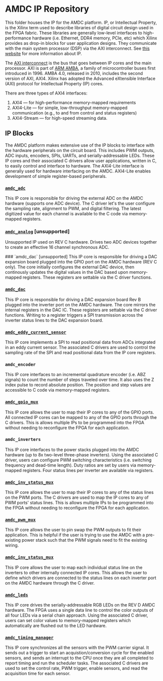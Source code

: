 # AMDC IP Repository

This folder houses the IP for the AMDC platform. IP, or Intellectual Property, is the Xilinx term used to describe libraries of digital circuit design used in the FPGA fabric. These libraries are generally low-level interfaces to high-performance hardware (i.e. Ethernet, DDR4 memory, PCIe, etc) which Xilinx provides as drop-in blocks for user application designs. They communicate with the main system processor (DSP) via the AXI interconnect. See [this website](https://www.xilinx.com/products/intellectual-property.html) for more information about IP.

The [AXI interconnect](https://www.xilinx.com/support/documentation/ip_documentation/ug761_axi_reference_guide.pdf) is the bus that goes between IP cores and the main processor. AXI is part of [ARM AMBA](https://en.wikipedia.org/wiki/Advanced_Microcontroller_Bus_Architecture), a family of microcontroller buses first introduced in 1996. AMBA 4.0, released in 2010, includes the second version of AXI, AXI4. Xilinx has adopted the Advanced eXtensible Interface (AXI) protocol for Intellectual Property (IP) cores.

There are three types of AXI4 interfaces:

1. AXI4 — for high-performance memory-mapped requirements
2. AXI4-Lite — for simple, low-throughput memory-mapped communication (e.g., to and from control and status registers)
3. AXI4-Stream — for high-speed streaming data.

## IP Blocks

The AMDC platform makes extensive use of the IP blocks to interface with the hardware peripherals on the circuit board. This includes PWM outputs, ADC inputs, encoders, SPIs, UARTs, and serially-addressable LEDs. These IP cores and their associated C drivers allow user applications, written in C, to easily control and interface to hardware. The AXI4-Lite interface is generally used for hardware interfacing on the AMDC. AXI4-Lite enables development of simple register-based peripherals.

### [`amdc_adc`](amdc_adc_1.0/README.md)

This IP core is responsible for driving the external ADC on the AMDC hardware (supports one ADC device). The C driver let's the user configure the sampling rate, alignment to PWM, and digital filtering. The latest digitized value for each channel is available to the C code via memory-mapped registers.

### [`amdc_analog`](amdc_analog_1.0/README.md) [unsupported]

Unsupported IP used on REV C hardware. Drives two ADC devices together to create an effective 16 channel synchronous ADC.

<!--->
### `amdc_dac` [unsupported]

This IP core is responsible for driving a DAC expansion board plugged into the GPIO port on the AMDC hardware (REV C only). The core initially configures the external DAC device, then continously updates the digital values in the DAC based upon memory-mapped registers. These registers are settable via the C driver functions.
<!--->
### [`amdc_dac`](amdc_dac_2.0/README.md)

This IP core is responsible for driving a DAC expansion board Rev B plugged into the inverter port on the AMDC hardware. The core mirrors the internal registers in the DAC IC. These registers are settable via the C driver functions. Writing to a register triggers a SPI transmission across the inverter status lines to the DAC expansion board.

### [`amdc_eddy_current_sensor`](amdc_eddy_current_sensor_1.0/README.md)

This IP core implements a SPI to read positional data from ADCs integrated in an eddy current sensor. The associated C drivers are used to control the sampling rate of the SPI and read positional data from the IP core registers. 

### `amdc_encoder`

This IP core interfaces to an incremental quadrature encoder (i.e. ABZ signals) to count the number of steps traveled over time. It also uses the Z index pulse to record absolute position. The position and step values are accessible to C code via memory-mapped registers.

### [`amdc_gpio_mux`](amdc_gpio_mux_1.0/README.md)

This IP core allows the user to map their IP cores to any of the GPIO ports. All connected IP cores can be mapped to any of the GPIO ports through the C drivers. This is allows multiple IPs to be programmed into the FPGA without needing to reconfigure the FPGA for each application. 

### `amdc_inverters`

This IP core interfaces to the power stacks plugged into the AMDC hardware (up to 8x two-level three-phase inverters). Using the associated C driver, users can configure PWM switching characteristics (i.e. switching frequency and dead-time length). Duty ratios are set by users via memory-mapped registers. Four status lines per inverter are available via registers.


### [`amdc_inv_status_mux`](amdc_inv_status_mux_1.0/README.md)

This IP core allows the user to map their IP cores to any of the status lines on the PWM ports. The C drivers are used to map the IP cores to any of PWM ports' status lines. This is allows multiple IPs to be programmed into the FPGA without needing to reconfigure the FPGA for each application. 

### [`amdc_pwm_mux`](amdc_pwm_mux_1.0/README.md)

This IP core allows the user to pin swap the PWM outputs to fit their application. This is helpful if the user is trying to use the AMDC with a pre-existing power stack such that the PWM signals need to fit the existing wiring.

### [`amdc_inv_status_mux`](amdc_inv_status_mux_1.0/README.md)

This IP core allows the user to map each individual status line on the inverters to other internally connected IP cores. This allows the user to define which drivers are connected to the status lines on each inverter port on the AMDC hardware through the C driver.

### [`amdc_leds`](amdc_leds_1.0/README.md)

This IP core drives the serially-addressable RGB LEDs on the REV D AMDC hardware. The FPGA uses a single data line to control the color outputs of all four LEDs via a serial chain approach. Using the associated C driver, users can set color values to memory-mapped registers which automatically are flushed out to the LED hardware.

### [`amdc_timing_manager`](amdc_timing_manager_1.0/README.md)

This IP core synchronizes all the sensors with the PWM carrier signal. It sends out a trigger to start an acquistion/conversion cycle for the enabled sensors, and sends an interrupt to the CPU once they are all completed to report timing and run the scheduler tasks. The associated C drivers are used to set the control rate, PWM trigger, enable sensors, and read the acquisition time for each sensor.